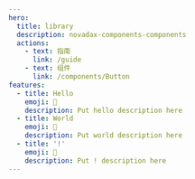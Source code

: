 ```yaml
---
hero:
  title: library
  description: novadax-components-components
  actions:
    - text: 指南
      link: /guide
    - text: 组件
      link: /components/Button
features:
  - title: Hello
    emoji: 💎
    description: Put hello description here
  - title: World
    emoji: 🌈
    description: Put world description here
  - title: '!'
    emoji: 🚀
    description: Put ! description here
---
```


<!-- novadax-components -->
